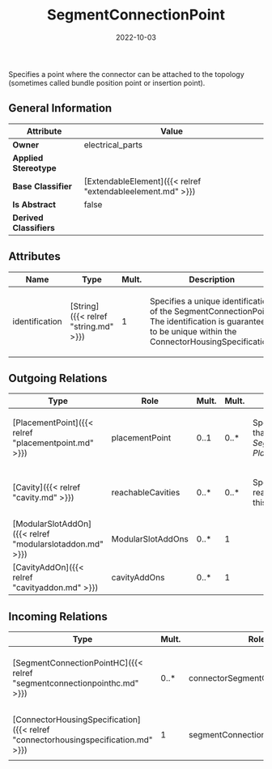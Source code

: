 ﻿---
title: SegmentConnectionPoint
toc: false
type: specs
date: "2022-10-03"
draft: false
specification: VEC
version: 2.0.1
documentType: "Recommendation"
elementType: Class
classes:
  - SegmentConnectionPoint
menu_name: vec-2.0.1
---
<p>Specifies a point where the connector can be attached to the topology (sometimes called bundle position point or insertion point).  </p>

## General Information

| Attribute               | Value |
|-------------------------|-------|
| **Owner**               | electrical_parts |
| **Applied Stereotype**  |   |
| **Base Classifier**     | [ExtendableElement]({{< relref "extendableelement.md" >}})<br/>  |
| **Is Abstract**         | false |
| **Derived Classifiers** |   |

## Attributes
|  Name  |  Type  |  Mult.  |  Description  |  Owning Classifier  |
|--------|--------|---------|---------------|--------------|
|identification | [String]({{< relref "string.md" >}}) | 1 | <p> Specifies a unique identification of the SegmentConnectionPoint. The identification is guaranteed to be unique within the ConnectorHousingSpecification.      </p> | [SegmentConnectionPoint]({{< relref "segmentconnectionpoint.md" >}}) |

## Outgoing Relations
|    Type  |   Role   |   Mult.   |   Mult.   |   Description   |
|----------|----------|-----------|-----------|-----------------|
| [PlacementPoint]({{< relref "placementpoint.md" >}}) | placementPoint | 0..1 | 0..* | <p> Specifies the <i>PlacementPoint</i> that represents this <i>SegmentConnectionPoint </i>in a <i>PlaceableElementSpecification.</i>      </p> |
| [Cavity]({{< relref "cavity.md" >}}) | reachableCavities | 0..* | 0..* | <p> Specifies the <i>Cavities</i> that are reachable with wires through this <i>SegmentConnectionPoint.</i>      </p> |
| [ModularSlotAddOn]({{< relref "modularslotaddon.md" >}}) | ModularSlotAddOns | 0..* | 1 |  |
| [CavityAddOn]({{< relref "cavityaddon.md" >}}) | cavityAddOns | 0..* | 1 |  |
##  Incoming Relations
|    Type  |   Mult.  |   Role    |   Mult.   |   Description  |
|----------|----------|-----------|-----------|----------------|
| [SegmentConnectionPointHC]({{< relref "segmentconnectionpointhc.md" >}}) | 0..* | connectorSegmentConnectionPoint | 0..1 | References the <i>SegementConnectionPoint </i>of the <i>ConnectorHousingSpecification</i> that is used to &quot;enter&quot; the connector housing. |
| [ConnectorHousingSpecification]({{< relref "connectorhousingspecification.md" >}}) | 1 | segmentConnectionPoint | 0..* | <p> Specifies the <i>SegmentConnectionPoints </i>the connector housing.      </p> |
